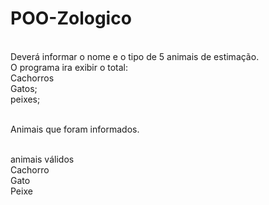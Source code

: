 # POO-Zologico

<br/>Deverá informar o nome e o tipo de 5 animais de estimação.
<br/>O programa ira exibir o total:
<br/>Cachorros
<br/>Gatos;
<br/>peixes;

<br/>Animais que foram informados.

<br/>animais válidos
<br/>Cachorro
<br/>Gato
<br/>Peixe
